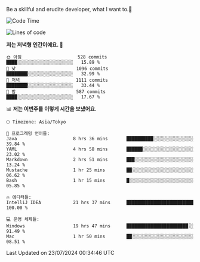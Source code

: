 Be a skillful and erudite developer, what I want to.👶

<!--START_SECTION:waka-->
![Code Time](http://img.shields.io/badge/Code%20Time-1%2C078%20hrs%2044%20mins-blue)

![Lines of code](https://img.shields.io/badge/%EC%A0%80%EB%8A%94%20%EC%97%AC%ED%83%9C%EA%B9%8C%EC%A7%80%20-2.7%20million%20%EC%A4%84%EC%9D%98%20%EC%BD%94%EB%93%9C%EB%A5%BC%20%EC%9E%91%EC%84%B1%ED%96%88%EC%96%B4%EC%9A%94.-blue)

**저는 저녁형 인간이에요. 🦉** 

```text
🌞 아침                     528 commits         ████░░░░░░░░░░░░░░░░░░░░░   15.89 % 
🌆 낮　                     1096 commits        ████████░░░░░░░░░░░░░░░░░   32.99 % 
🌃 저녁                     1111 commits        ████████░░░░░░░░░░░░░░░░░   33.44 % 
🌙 밤　                     587 commits         ████░░░░░░░░░░░░░░░░░░░░░   17.67 % 
```


📊 **저는 이번주를 이렇게 시간을 보냈어요.** 

```text
🕑︎ Timezone: Asia/Tokyo

💬 프로그래밍 언어들: 
Java                     8 hrs 36 mins       ██████████░░░░░░░░░░░░░░░   39.84 % 
YAML                     4 hrs 58 mins       ██████░░░░░░░░░░░░░░░░░░░   23.02 % 
Markdown                 2 hrs 51 mins       ███░░░░░░░░░░░░░░░░░░░░░░   13.24 % 
Mustache                 1 hr 25 mins        ██░░░░░░░░░░░░░░░░░░░░░░░   06.62 % 
Bash                     1 hr 15 mins        █░░░░░░░░░░░░░░░░░░░░░░░░   05.85 % 

🔥 에디터들: 
IntelliJ IDEA            21 hrs 37 mins      █████████████████████████   100.00 % 

💻 운영 체제들: 
Windows                  19 hrs 47 mins      ███████████████████████░░   91.49 % 
Mac                      1 hr 50 mins        ██░░░░░░░░░░░░░░░░░░░░░░░   08.51 % 
```


 Last Updated on 23/07/2024 00:34:46 UTC
<!--END_SECTION:waka-->
